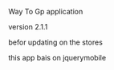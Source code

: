 ﻿Way To Gp application

version 2.1.1  

befor updating on the stores

this app bais on jquerymobile
